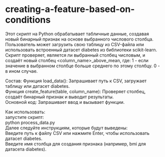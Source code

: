 # creating-a-feature-based-on-conditions
Этот скрипт на Python обрабатывает табличные данные, создавая новый бинарный признак на основе выбранного числового столбца. Пользователь может загрузить свою таблицу из CSV-файла или использовать встроенный датасет diabetes из библиотеки scikit-learn. Скрипт проверяет, является ли выбранный столбец числовым, и создаёт новый столбец <column_name>_above_mean, где:
  1 - если значение в выбранном столбце больше среднего по этому столбцу.
  0 - в ином случае.

  Состав:
Функция load_data(): Запрашивает путь к CSV, загружает таблицу или датасет diabetes.  
Функция create_feature(table, column_name): Проверяет столбец, создаёт бинарный признак и выводит результаты.  
Основной код: Запрашивает ввод и вызывает функции.

  Как использовать:  
запустите скрипт:  
python process_data.py  
Далее следуйте инструкциям, которые будут выведены:  
Введите путь к файлу CSV или нажмите Enter, чтобы использовать датасет diabetes.  
Введите имя столбца для создания признака (например, bmi для датасета diabetes).
